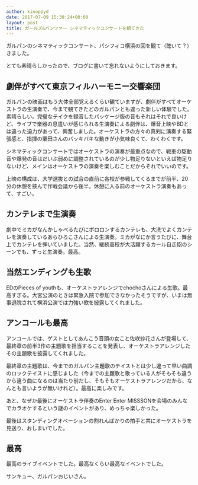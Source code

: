 ```yaml
---
author: kinoppyd
date: 2017-07-09 15:30:24+00:00
layout: post
title: ガールズ&パンツァー シネマティックコンサートを観てきた
---
```


ガルパンのシネマティックコンサート、パシフィコ横浜の回を観て（聴いて？）きました。

とても素晴らしかったので、ブログに書いて忘れないようにしておきます。


## 劇伴がすべて東京フィルハーモニー交響楽団


ガルパンの映画はもう大体全部覚えるくらい観ていますが、劇伴がすべてオーケストラの生演奏で、今まで観てきたどのガルパンとも違った新しい体験でした。素晴らしい。完璧なテイクを録音したパッケージ版の音もそれはそれで良いけど、ライブで楽器の息遣いが感じられる生演奏による劇伴は、爆音上映やBDとは違った迫力があって、興奮しました。オーケストラの方々の真剣に演奏する緊張感と、指揮の栗田さんのバッキバキな動きが小気味良くて、わくわくです。

シネマティックコンサートではオーケストラの演奏が最重点なので、戦車の駆動音や爆発の音はだいぶ弱めに調整されているのが少し物足りないといえば物足りないけど、メインはオーケストラの演奏を楽しむことだからそれでいいのです。

上映の構成は、大学選抜との試合の直前に各校が参戦してくるまでが前半、20分の休憩を挟んで作戦会議から後半。休憩に入る前のオーケストラ演奏もあって、すごい。


## カンテレまで生演奏


劇中でミカがなんかしゃべるたびにポロロンするカンテレも、大洗でよくカンテレを演奏しているあらひろこさんによる生演奏。ミカがなにか言うたびに、舞台上でカンテレを弾いていました。当然、継続高校が大活躍するカール自走砲のシーンでも、ずっと生演奏。最高。


## 当然エンディングも生歌


EDのPieces of youthも、オーケストラアレンジでchochoさんによる生歌。最高すぎる。大宮公演のときは緊急入院で参加できなかったそうですが、いまは無事退院されて横浜公演では力強い歌を披露してくれました。


## アンコールも最高


アンコールでは、ゲストとしてあんこう音頭の女こと佐咲紗花さんが登場して、最終章の前半3作の主題歌を担当することを発表し、オーケストラアレンジしたその主題歌を披露してくれました。

最終章の主題歌は、今までのガルパン主題歌のテイストとは少し違って早い曲調のロックテイストに感じました（今までの主題歌と歌っている人がそもそも違うから違う曲になるのは当たり前だし、そもそもオーケストラアレンジだから、なんとも言いようが無いけれど）。最高に楽しみです。

あと、なぜか最後にオーケストラ伴奏のEnter Enter MISSSONを会場のみんなでカラオケするという謎のイベントがあり、めっちゃ楽しかった。

最後はスタンディングオベーションの割れんばかりの拍手と共にオーケストラを見送り、おしまいでした。


## 最高


最高のライブイベントでした。最高なくらい最高なイベントでした。

サンキュー、ガルパンおじいさん。
